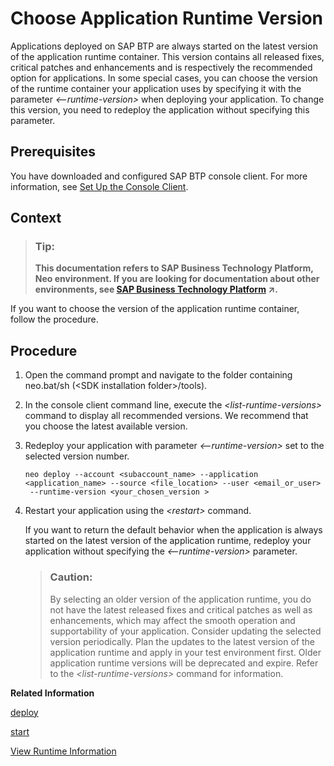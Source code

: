 <!-- loio13afe5ca6e38485d8e6523f610c0ed29 -->

# Choose Application Runtime Version

Applications deployed on SAP BTP are always started on the latest version of the application runtime container. This version contains all released fixes, critical patches and enhancements and is respectively the recommended option for applications. In some special cases, you can choose the version of the runtime container your application uses by specifying it with the parameter *<--runtime-version\>* when deploying your application. To change this version, you need to redeploy the application without specifying this parameter.



## Prerequisites

You have downloaded and configured SAP BTP console client. For more information, see [Set Up the Console Client](../30-development-neo/set-up-the-console-client-7613dee.md).



## Context

> ### Tip:  
> **This documentation refers to SAP Business Technology Platform, Neo environment. If you are looking for documentation about other environments, see [SAP Business Technology Platform](https://help.sap.com/viewer/65de2977205c403bbc107264b8eccf4b/Cloud/en-US/6a2c1ab5a31b4ed9a2ce17a5329e1dd8.html "SAP Business Technology Platform (SAP BTP) is an integrated offering comprised of four technology portfolios: database and data management, application development and integration, analytics, and intelligent technologies. The platform offers users the ability to turn data into business value, compose end-to-end business processes, and build and extend SAP applications quickly.") :arrow_upper_right:.**

If you want to choose the version of the application runtime container, follow the procedure.



## Procedure

1.  Open the command prompt and navigate to the folder containing neo.bat/sh \(<SDK installation folder\>/tools\).

2.  In the console client command line, execute the *<list-runtime-versions\>* command to display all recommended versions. We recommend that you choose the latest available version.

3.  Redeploy your application with parameter *<--runtime-version\>* set to the selected version number.

    ```
    neo deploy --account <subaccount_name> --application <application_name> --source <file_location> --user <email_or_user>
     --runtime-version <your_chosen_version >
    ```

4.  Restart your application using the *<restart\>* command.

    If you want to return the default behavior when the application is always started on the latest version of the application runtime, redeploy your application without specifying the *<--runtime-version\>* parameter.

    > ### Caution:  
    > By selecting an older version of the application runtime, you do not have the latest released fixes and critical patches as well as enhancements, which may affect the smooth operation and supportability of your application. Consider updating the selected version periodically. Plan the updates to the latest version of the application runtime and apply in your test environment first. Older application runtime versions will be deprecated and expire. Refer to the *<list-runtime-versions\>* command for information.


**Related Information**  


[deploy](deploy-937db4f.md "Deploying an application publishes it to SAP BTP. Use the optional parameters to make some specific configurations of the deployed application.")

[start](start-cc417d7.md "Starts a deployed application in order to make it available for customers. In case the application is already started, the command starts an additional application process if the quota for maximum allowed number of application processes is not exceeded.")

[View Runtime Information](view-runtime-information-343663e.md "View information about the application runtime. SAP BTP provides a set of runtimes. You can choose the application runtime during application deployment.")

